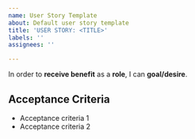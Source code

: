 ```yaml
---
name: User Story Template
about: Default user story template
title: 'USER STORY: <TITLE>'
labels: ''
assignees: ''

---
```


In order to **receive benefit** as a **role**, I can **goal/desire**.

## Acceptance Criteria

- Acceptance criteria 1
- Acceptance criteria 2
